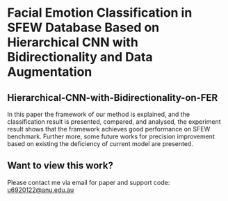 # Facial Emotion Classification in SFEW Database Based on Hierarchical CNN with Bidirectionality and Data Augmentation

## Hierarchical-CNN-with-Bidirectionality-on-FER
In this paper the framework of our method is explained, and the classification result is presented, compared, and analysed, the experiment result shows that the framework achieves good performance on SFEW benchmark. Further more, some future works for precision improvement based on existing the deficiency of current model are presented.

## Want to view this work?
Please contact me via email for paper and support code: u6920122@anu.edu.au
